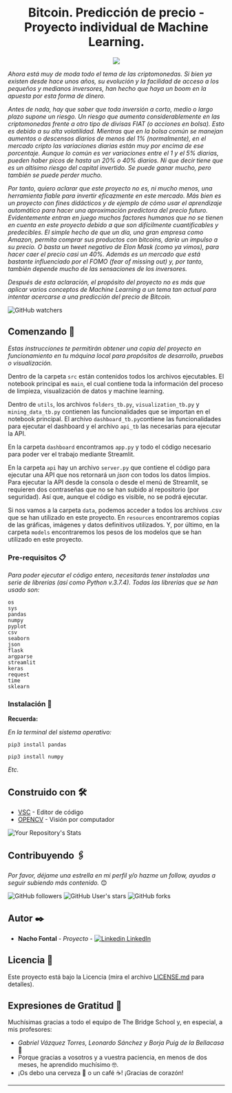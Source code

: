 <h1 align="center"> Bitcoin. Predicción de precio - Proyecto individual de Machine Learning.</h1>
<p align="center"><img src="https://phantom-expansion.unidadeditorial.es/398c5ec1e2602e119b85119ef761b11e/crop/0x1068/1414x2008/resize/414/f/jpg/assets/multimedia/imagenes/2020/11/22/16060757043088.jpg"/></p>

_Ahora está muy de moda todo el tema de las criptomonedas. Si bien ya existen desde hace unos años, su evolución y la facilidad de acceso a los pequeños y medianos inversores, han hecho que haya un boom en la apuesta por esta forma de dinero._

_Antes de nada, hay que saber que toda inversión a corto, medio o largo plazo supone un riesgo. Un riesgo que aumenta considerablemente en las criptomonedas frente a otro tipo de divisas FIAT (o acciones en bolsa). Esto es debido a su alta volatilidad. Mientras que en la bolsa común se manejan aumentos o descensos diarios de menos del 1% (normalmente), en el mercado cripto las variaciones diarias están muy por encima de ese porcentaje. Aunque lo común es ver variaciones entre el 1 y el 5% diarias, pueden haber picos de hasta un 20% o 40% diarios. Ni que decir tiene que es un altísimo riesgo del capital invertido. Se puede ganar mucho, pero también se puede perder mucho._

_Por tanto, quiero aclarar que este proyecto no es, ni mucho menos, una herramienta fiable para invertir eficazmente en este mercado. Más bien es un proyecto con fines didácticos y de ejemplo de cómo usar el aprendizaje automático para hacer una aproximación predictora del precio futuro. Evidentemente entran en juego muchos factores humanos que no se tienen en cuenta en este proyecto debido a que son difícilmente cuantificables y predecibles. El simple hecho de que un día, una gran empresa como Amazon, permita comprar sus productos con bitcoins, daría un impulso a su precio. O basta un tweet negativo de Elon Mask (como ya vimos), para hacer caer el precio casi un 40%. Además es un mercado que está bastante influenciado por el FOMO (fear of missing out) y, por tanto, también depende mucho de las sensaciones de los inversores._

_Después de esta aclaración, el propósito del proyecto no es más que aplicar varios conceptos de Machine Learning a un tema tan actual para intentar acercarse a una predicción del precio de Bitcoin._

![GitHub watchers](https://img.shields.io/github/watchers/iafp613/btc_prediction_project?style=social)


## Comenzando 🚀

_Estas instrucciones te permitirán obtener una copia del proyecto en funcionamiento en tu máquina local para propósitos de desarrollo, pruebas o visualización._

Dentro de la carpeta `src` están contenidos todos los archivos ejecutables. El notebook principal es `main`, el cual contiene toda la información del proceso de limpieza, visualización de datos y machine learning. 

Dentro de `utils`, los archivos `folders_tb.py`, `visualization_tb.py` y `mining_data_tb.py` contienen las funcionalidades que se importan en el notebook principal. El archivo `dashboard_tb.py`contiene las funcionalidades para ejecutar el dashboard y el archivo `api_tb` las necesarias para ejecutar la API.

En la carpeta `dashboard` encontramos `app.py` y todo el código necesario para poder ver el trabajo mediante Streamlit.

En la carpeta `api` hay un archivo `server.py` que contiene el código para ejecutar una API que nos retornará un *json* con todos los datos limpios. Para ejecutar la API desde la consola o desde el menú de Streamlit, se requieren dos contraseñas que no se han subido al repositorio (por seguridad). Así que, aunque el código es visible, no se podrá ejecutar.

Si nos vamos a la carpeta `data`, podemos acceder a todos los archivos .csv que se han utilizado en este proyecto. En `resources` encontraremos copias de las gráficas, imágenes y datos definitivos utilizados. Y, por último, en la carpeta `models` encontraremos los pesos de los modelos que se han utilizado en este proyecto.


### Pre-requisitos 📋

_Para poder ejecutar el código entero, necesitarás tener instaladas una serie de librerías (así como Python v.3.7.4). Todas las librerías que se han usado son:_

```
os 
sys
pandas
numpy 
pyplot
csv
seaborn
json
flask
argparse
streamlit 
keras
request
time
sklearn

```


### Instalación 🔧

**Recuerda:**

*En la terminal del sistema operativo:*

```
pip3 install pandas
```

```
pip3 install numpy
```
*Etc.*


## Construido con 🛠️

* [VSC](https://code.visualstudio.com/download) - Editor de código
* [OPENCV](https://opencv.org/) - Visión por computador


![Your Repository's Stats](https://github-readme-stats.vercel.app/api/top-langs/?username=iafp613&theme=blue-green)


## Contribuyendo 🖇️

*Por favor, déjame una estrella en mi perfil y/o hazme un follow, ayudas a seguir subiendo más contenido.* 😊

![GitHub followers](https://img.shields.io/github/followers/iafp613?style=social)
![GitHub User's stars](https://img.shields.io/github/stars/iafp613?style=social)
![GitHub forks](https://img.shields.io/github/forks/iafp613/projects_tb?style=social)



## Autor ✒️

* **Nacho Fontal** - *Proyecto* - [![Linkedin](https://i.stack.imgur.com/gVE0j.png) LinkedIn](https://www.linkedin.com/in/iafp/)


## Licencia 📄

Este proyecto está bajo la Licencia (mira el archivo [LICENSE.md](LICENSE.md) para detalles).


## Expresiones de Gratitud 🎁

Muchísimas gracias a todo el equipo de The Bridge School y, en especial, a mis profesores:
* *Gabriel Vázquez Torres, Leonardo Sánchez y Borja Puig de la Bellacasa* 📢 
* Porque gracias a vosotros y a vuestra paciencia, en menos de dos meses, he aprendido muchísimo 🤓.
* ¡Os debo una cerveza 🍺 o un café ☕! ¡Gracias de corazón!
---